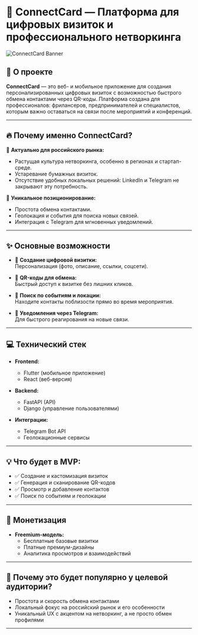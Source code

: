 # 🚀 ConnectCard — Платформа для цифровых визиток и профессионального нетворкинга

![ConnectCard Banner](./assets/banner.png)

## 📖 О проекте

**ConnectCard** — это веб- и мобильное приложение для создания персонализированных цифровых визиток с возможностью быстрого обмена контактами через QR-коды. Платформа создана для профессионалов: фрилансеров, предпринимателей и специалистов, которым важно оставаться на связи после мероприятий и конференций.

---

## 🔥 Почему именно ConnectCard?

📌 **Актуально для российского рынка:**  
- Растущая культура нетворкинга, особенно в регионах и стартап-среде.  
- Устаревание бумажных визиток.  
- Отсутствие удобных локальных решений: LinkedIn и Telegram не закрывают эту потребность.

📌 **Уникальное позиционирование:**  
- Простота обмена контактами.  
- Геолокация и события для поиска новых связей.  
- Интеграция с Telegram для мгновенных уведомлений.

---

## ✨ Основные возможности

- 🎨 **Создание цифровой визитки:**  
  Персонализация (фото, описание, ссылки, соцсети).

- 📲 **QR-коды для обмена:**  
  Быстрый доступ к визитке без лишних кликов.

- 📍 **Поиск по событиям и локации:**  
  Находите контакты поблизости прямо во время мероприятия.

- 🔔 **Уведомления через Telegram:**  
  Для быстрого реагирования на новые связи.

---

## 💻 Технический стек

- **Frontend:**  
  - Flutter (мобильное приложение)  
  - React (веб-версия)

- **Backend:**  
  - FastAPI (API)  
  - Django (управление пользователями)

- **Интеграции:**  
  - Telegram Bot API  
  - Геолокационные сервисы

---

## 💡 Что будет в MVP:

- ✅ Создание и кастомизация визиток  
- ✅ Генерация и сканирование QR-кодов  
- ✅ Просмотр и добавление контактов  
- ✅ Поиск по событиям и геолокации  

---

## 💸 Монетизация

- **Freemium-модель:**  
  - Бесплатные базовые визитки  
  - Платные премиум-дизайны  
  - Аналитика просмотров и взаимодействий  

---

## 🌟 Почему это будет популярно у целевой аудитории?

- Простота и скорость обмена контактами  
- Локальный фокус на российский рынок и его особенности  
- Уникальный UX с акцентом на нетворкинг, а не просто обмен профилями   

---
